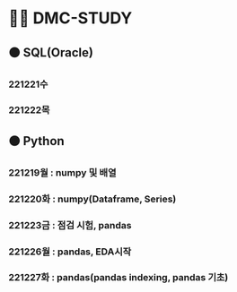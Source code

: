 # 👩‍💻 DMC-STUDY
## 🟠 SQL(Oracle)
### 221221수
### 221222목

## 🟠 Python
### 221219월 : numpy 및 배열
### 221220화 : numpy(Dataframe, Series)
### 221223금 : 점검 시험, pandas
### 221226월 : pandas, EDA시작
### 221227화 : pandas(pandas indexing, pandas 기초)
